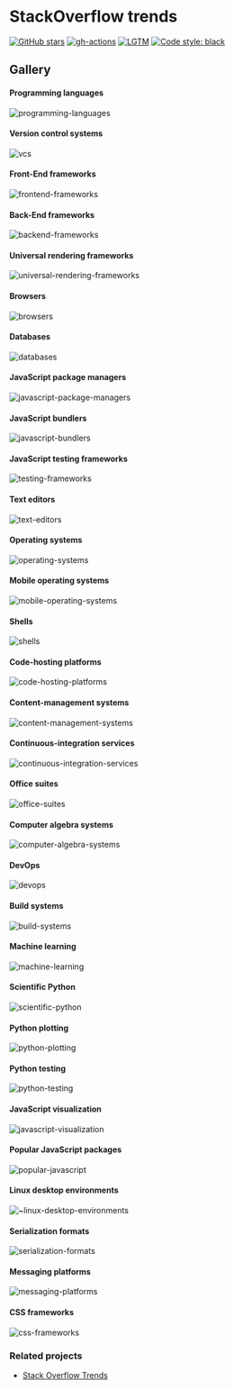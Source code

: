 # StackOverflow trends

[![GitHub stars](https://img.shields.io/github/stars/nschloe/so-trends.svg?style=flat-square&logo=github&label=Stars&logoColor=white)](https://github.com/nschloe/so-trends)
[![gh-actions](https://img.shields.io/github/workflow/status/nschloe/so-trends/ci?style=flat-square)](https://github.com/nschloe/so-trends/actions?query=workflow%3Aci)
[![LGTM](https://img.shields.io/lgtm/grade/python/github/nschloe/so-trends.svg?style=flat-square)](https://lgtm.com/projects/g/nschloe/so-trends)
[![Code style: black](https://img.shields.io/badge/code%20style-black-000000.svg?style=flat-square)](https://github.com/psf/black)

## Gallery

#### Programming languages

![programming-languages](https://nschloe.github.io/so-trends/programming-languages.svg)

#### Version control systems

![vcs](https://nschloe.github.io/so-trends/vcs.svg)

#### Front-End frameworks

![frontend-frameworks](https://nschloe.github.io/so-trends/frontend-frameworks.svg)

#### Back-End frameworks

![backend-frameworks](https://nschloe.github.io/so-trends/backend-frameworks.svg)

#### Universal rendering frameworks

![universal-rendering-frameworks](https://nschloe.github.io/so-trends/universal-rendering-frameworks.svg)

#### Browsers

![browsers](https://nschloe.github.io/so-trends/browsers.svg)

#### Databases

![databases](https://nschloe.github.io/so-trends/databases.svg)

#### JavaScript package managers

![javascript-package-managers](https://nschloe.github.io/so-trends/javascript-package-managers.svg)

#### JavaScript bundlers

![javascript-bundlers](https://nschloe.github.io/so-trends/javascript-bundlers.svg)

#### JavaScript testing frameworks

![testing-frameworks](https://nschloe.github.io/so-trends/javascript-testing-frameworks.svg)

#### Text editors

![text-editors](https://nschloe.github.io/so-trends/text-editors.svg)

#### Operating systems

![operating-systems](https://nschloe.github.io/so-trends/operating-systems.svg)

#### Mobile operating systems

![mobile-operating-systems](https://nschloe.github.io/so-trends/mobile-operating-systems.svg)

#### Shells

![shells](https://nschloe.github.io/so-trends/shells.svg)

#### Code-hosting platforms

![code-hosting-platforms](https://nschloe.github.io/so-trends/code-hosting-platforms.svg)

#### Content-management systems

![content-management-systems](https://nschloe.github.io/so-trends/content-management-systems.svg)

#### Continuous-integration services

![continuous-integration-services](https://nschloe.github.io/so-trends/continuous-integration-services.svg)

#### Office suites

![office-suites](https://nschloe.github.io/so-trends/office-suites.svg)

#### Computer algebra systems

![computer-algebra-systems](https://nschloe.github.io/so-trends/computer-algebra-systems.svg)

#### DevOps

![devops](https://nschloe.github.io/so-trends/devops.svg)

#### Build systems

![build-systems](https://nschloe.github.io/so-trends/build-systems.svg)

#### Machine learning

![machine-learning](https://nschloe.github.io/so-trends/machine-learning.svg)

#### Scientific Python

![scientific-python](https://nschloe.github.io/so-trends/scientific-python.svg)

#### Python plotting

![python-plotting](https://nschloe.github.io/so-trends/python-plotting.svg)

#### Python testing

![python-testing](https://nschloe.github.io/so-trends/python-testing.svg)

#### JavaScript visualization

![javascript-visualization](https://nschloe.github.io/so-trends/javascript-visualization.svg)

#### Popular JavaScript packages

![popular-javascript](https://nschloe.github.io/so-trends/popular-javascript.svg)

#### Linux desktop environments

![~linux-desktop-environments](https://nschloe.github.io/so-trends/linux-desktop-environments.svg)

#### Serialization formats

![serialization-formats](https://nschloe.github.io/so-trends/serialization-formats.svg)

#### Messaging platforms

![messaging-platforms](https://nschloe.github.io/so-trends/messaging-platforms.svg)

#### CSS frameworks

![css-frameworks](https://nschloe.github.io/so-trends/css-frameworks.svg)

### Related projects

- [Stack Overflow Trends](https://insights.stackoverflow.com/trends)
